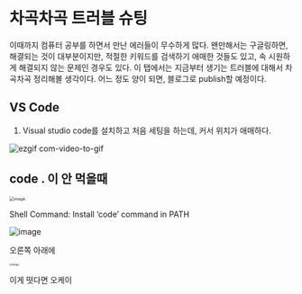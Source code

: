 # 차곡차곡 트러블 슈팅

이때까지 컴퓨터 공부를 하면서 만난 에러들이 무수하게 많다. 왠만해서는 구글링하면, 해결되는 것이 대부분이지만, 적절한 키워드를 검색하기 애매한 것들도 있고, 속 시원하게 해결되지 않는 문제인 경우도 있다. 이 탭에서는 지금부터 생기는 트러블에 대해서 차곡차곡 정리해볼 생각이다. 어느 정도 양이 되면, 블로그로 publish할 예정이다.



## VS Code 

1. Visual studio code를 설치하고 처음 세팅을 하는데, 커서 위치가 애매하다. 

   

![ezgif com-video-to-gif](https://user-images.githubusercontent.com/42775225/83517633-2b251180-a514-11ea-828b-98926280398a.gif)







## code . 이 안 먹을때

<img src="https://user-images.githubusercontent.com/42775225/86321961-fb813a80-bc74-11ea-91bf-b273ad1c7b23.png" alt="image" style="zoom:50%;" />





Shell Command: Install ‘code’ command in PATH

![image](https://user-images.githubusercontent.com/42775225/86322253-9bd75f00-bc75-11ea-87ac-12a7d90bc153.png)



오른쪽 아래에 

<img src="https://user-images.githubusercontent.com/42775225/86322299-adb90200-bc75-11ea-8000-0a8ad58ec198.png" alt="image" style="zoom:30%;" />



이게 떳다면 오케이